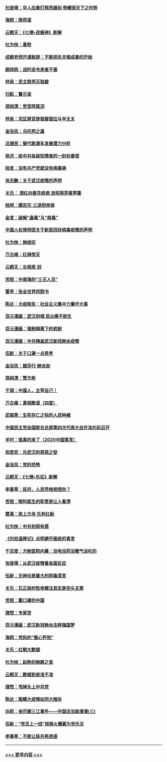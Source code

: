 #### [杜彼得：华人应悬灯照亮跟前 卷幔观天下之时势](../pages/nsc993/n11874822.md?t=02171844) 
#### [海网：换将谣](../pages/nsc993/n11873712.md?t=02171844) 
#### [云鹤天：《七律▪送瘟神》新解](../pages/nsc993/n11873598.md?t=02171844) 
#### [吐为快：春愁](../pages/nsc993/n11872801.md?t=02171844) 
#### [成都老师开课致辞：不能把冬天唱成春的开始](../pages/nsc993/n11872653.md?t=02171844) 
#### [颜纯钩：战时态令来者不善](../pages/nsc993/n11872011.md?t=02171844) 
#### [林泉：民主联邦灭独裁](../pages/nsc993/n11870998.md?t=02171844) 
#### [归航：警示录](../pages/nsc993/n11870963.md?t=02171844) 
#### [郑纯清：党官鸣冤词](../pages/nsc993/n11870938.md?t=02171844) 
#### [林泉：灾区换官是狼替狼位与羊无关](../pages/nsc993/n11870896.md?t=02171844) 
#### [金浴凤：乌托邦之蛊](../pages/nsc993/n11870879.md?t=02171844) 
#### [吕锡民：替代能源车发展潜力分析](../pages/nsc993/n11870656.md?t=02171844) 
#### [徐济：给中共各级知情者的一封劝善信](../pages/nsc993/n11868561.md?t=02171844) 
#### [陆言：没有共产党就没有病毒祸](../pages/nsc993/n11868232.md?t=02171844) 
#### [张志鹏：关于武汉疫情的声明](../pages/nsc993/n11867182.md?t=02171844) 
#### [关乐： 漂红向善克疫病 良知萌芽春笋蓬](../pages/nsc993/n11865710.md?t=02171844) 
#### [陆明：蝶恋花‧三退把命保](../pages/nsc993/n11865673.md?t=02171844) 
#### [金言：破解“蛊毒”与“病毒”](../pages/nsc993/n11864103.md?t=02171844) 
#### [中国人权律师团关于新型冠状病毒疫情的声明](../pages/nsc993/n11864249.md?t=02171844) 
#### [吐为快：肺疫叹](../pages/nsc993/n11864027.md?t=02171844) 
#### [万古缘：红祸惊天](../pages/nsc993/n11864079.md?t=02171844) 
#### [云鹤天：长相思‧封](../pages/nsc993/n11864006.md?t=02171844) 
#### [苦胆：中南海的“三无人员”](../pages/nsc993/n11862997.md?t=02171844) 
#### [雷亭：告全世界同胞书](../pages/nsc993/n11862572.md?t=02171844) 
#### [陈达：大疫昭告：社会主义集中力量坏大事](../pages/nsc993/n11859419.md?t=02171844) 
#### [双元漫画：武汉封城 民众痛不欲生](../pages/nsc993/n11859287.md?t=02171844) 
#### [双元漫画：强制隔离下的悲剧](../pages/nsc993/n11859244.md?t=02171844) 
#### [双元漫画：中共掩盖武汉新冠肺炎疫情](../pages/nsc993/n11858249.md?t=02171844) 
#### [伍新：关于口罩一点思考](../pages/nsc993/n11859195.md?t=02171844) 
#### [金浴凤：踏莎行‧肺炎劫](../pages/nsc993/n11858227.md?t=02171844) 
#### [郑纯清：赞方彬](../pages/nsc993/n11856803.md?t=02171844) 
#### [千瑞；中国人，主宰自己！](../pages/nsc993/n11856793.md?t=02171844) 
#### [万古缘：真相歌谣（四首）](../pages/nsc993/n11856263.md?t=02171844) 
#### [武振荣：生死存亡之际的人民呐喊](../pages/nsc993/n11856256.md?t=02171844) 
#### [中国民主党全国联合总部第四次代表大会在洛杉矶召开](../pages/nsc993/n11856344.md?t=02171844) 
#### [羊村：狼真的来了（2020中国寓言）](../pages/nsc993/n11856229.md?t=02171844) 
#### [祝君安：斥武汉的邪恶之徒](../pages/nsc993/n11855861.md?t=02171844) 
#### [金浴凤：党的恐怖](../pages/nsc993/n11855849.md?t=02171844) 
#### [云鹤天：《七律▪长征》新解](../pages/nsc993/n11855479.md?t=02171844) 
#### [李春草：妖共，人民凭啥相信你？](../pages/nsc993/n11855196.md?t=02171844) 
#### [苦胆：眼科医生的职责是让人看清](../pages/nsc993/n11853840.md?t=02171844) 
#### [慧真：欲上方舟 先弃红船](../pages/nsc993/n11853483.md?t=02171844) 
#### [吐为快：中共封网有感](../pages/nsc993/n11852575.md?t=02171844) 
#### [《刘伯温碑记》点明避开瘟疫的真言](../pages/nsc993/n11852128.md?t=02171844) 
#### [千百度：方舱医院内幕：没电没药没暖气没吃的](../pages/nsc993/n11850211.md?t=02171844) 
#### [张彼得：从武汉疫情看各国反应](../pages/nsc993/n11850102.md?t=02171844) 
#### [伍新：无神论是最大的阴毒谎言](../pages/nsc993/n11846129.md?t=02171844) 
#### [关乐：石正丽的性命赌注其实是空头支票](../pages/nsc993/n11846109.md?t=02171844) 
#### [苦胆：戴口罩的中国](../pages/nsc993/n11845576.md?t=02171844) 
#### [理悟：专家苦](../pages/nsc993/n11845564.md?t=02171844) 
#### [双元漫画：武汉新冠肺炎击碎强国梦](../pages/nsc993/n11843320.md?t=02171844) 
#### [海网：党妈的“瘟心怀抱”](../pages/nsc993/n11840740.md?t=02171844) 
#### [关乐：红朝大数据](../pages/nsc993/n11840675.md?t=02171844) 
#### [吐为快：赵粉的肺腑之哀](../pages/nsc993/n11840618.md?t=02171844) 
#### [云鹤天：数据到底准不准](../pages/nsc993/n11840325.md?t=02171844) 
#### [理悟：甩掉头上中共党](../pages/nsc993/n11838826.md?t=02171844) 
#### [陈达：隐瞒大疫情如同大暗杀](../pages/nsc993/n11838771.md?t=02171844) 
#### [向莉：亲历建三江事件——中国法治路漫漫(三)](../pages/nsc993/n11831825.md?t=02171844) 
#### [伍新：“党员上一线”视频火爆最为党乐见](../pages/nsc993/n11838200.md?t=02171844) 
#### [李春草：不能让妖共再逍遥](../pages/nsc993/n11838102.md?t=02171844) 

----
#### [ >>> 更早内容 <<< ](../indexes/nsc993-earlier.md)
